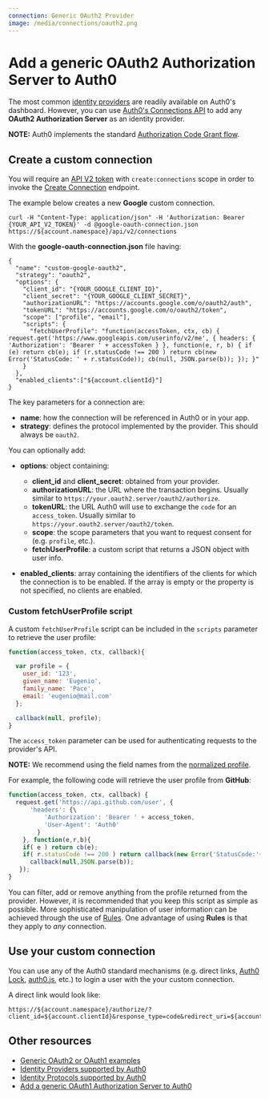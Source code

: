 ```yaml
---
connection: Generic OAuth2 Provider
image: /media/connections/oauth2.png
---
```


# Add a generic OAuth2 Authorization Server to Auth0

The most common [identity providers](/identityproviders) are readily available on Auth0's dashboard. However, you can use [Auth0's Connections API](/api/v2#!/Connections/post_connections) to add any **OAuth2 Authorization Server** as an identity provider.

**NOTE:**  Auth0 implements the standard [Authorization Code Grant flow](/protocols#oauth-server-side).

## Create a custom connection

You will require an [API V2 token](/api/v2/tokens) with `create:connections` scope in order to invoke the  [Create Connection](/api/v2#!/Connections/post_connections) endpoint. 

The example below creates a new **Google** custom connection. 

```
curl -H "Content-Type: application/json" -H 'Authorization: Bearer {YOUR_API_V2_TOKEN}' -d @google-oauth-connection.json https://${account.namespace}/api/v2/connections
```
With the **google-oauth-connection.json** file having:

```
{
  "name": "custom-google-oauth2",
  "strategy": "oauth2",
  "options": {
    "client_id": "{YOUR_GOOGLE_CLIENT_ID}",
    "client_secret": "{YOUR_GOOGLE_CLIENT_SECRET}",
    "authorizationURL": "https://accounts.google.com/o/oauth2/auth",
    "tokenURL": "https://accounts.google.com/o/oauth2/token",
    "scope": ["profile", "email"],
    "scripts": {
      "fetchUserProfile": "function(accessToken, ctx, cb) { request.get('https://www.googleapis.com/userinfo/v2/me', { headers: { 'Authorization': 'Bearer ' + accessToken } }, function(e, r, b) { if (e) return cb(e); if (r.statusCode !== 200 ) return cb(new Error('StatusCode: ' + r.statusCode)); cb(null, JSON.parse(b)); }); }"
    }
  },
  "enabled_clients":["${account.clientId}"]
}
```

The key parameters for a connection are:

* **name**: how the connection will be referenced in Auth0 or in your app.
* **strategy**: defines the protocol implemented by the provider. This should always be `oauth2`.

You can optionally add:

* **options**: object containing:

  * **client_id** and **client_secret**: obtained from your provider.
  * **authorizationURL**: the URL where the transaction begins. Usually similar to `https://your.oauth2.server/oauth2/authorize`.
  * **tokenURL**: the URL Auth0 will use to exchange the `code` for an `access_token`. Usually similar to `https://your.oauth2.server/oauth2/token`.
  * **scope**: the scope parameters that you want to request consent for (e.g. `profile`, etc.).
  * **fetchUserProfile**: a custom script that returns a JSON object with user info.

* **enabled_clients**: array containing the identifiers of the clients for which the connection is to be enabled. If the array is empty or the property is not specified, no clients are enabled.

### Custom fetchUserProfile script

A custom `fetchUserProfile` script can be included in the `scripts` parameter to retrieve the user profile:

```js
function(access_token, ctx, callback){

  var profile = {
    user_id: '123',
    given_name: 'Eugenio',
    family_name: 'Pace',
    email: 'eugenio@mail.com'
  };

  callback(null, profile);
}
```

The `access_token` parameter can be used for authenticating requests to the provider's API.

**NOTE:** We recommend using the field names from the [normalized profile](/user-profile#normalized-user-profile).

For example, the following code will retrieve the user profile from **GitHub**:

```js
function(access_token, ctx, callback) {
  request.get('https://api.github.com/user', {
      'headers': {\
          'Authorization': 'Bearer ' + access_token,
          'User-Agent': 'Auth0'
        }
    }, function(e,r,b){
    if( e ) return cb(e);
    if( r.statusCode !== 200 ) return callback(new Error('StatusCode:'+r.statusCode));
      callback(null,JSON.parse(b));
   });
}
```

You can filter, add or remove anything from the profile returned from the provider. However, it is recommended that you keep this script as simple as possible. More sophisticated manipulation of user information can be achieved through the use of [Rules](/rules). One advantage of using **Rules** is that they apply to *any* connection.

## Use your custom connection

You can use any of the Auth0 standard mechanisms (e.g. direct links, [Auth0 Lock](/lock), [auth0.js](/auth0js), etc.) to login a user with the your custom connection.

A direct link would look like:

    https://${account.namespace}/authorize/?client_id=${account.clientId}&response_type=code&redirect_uri=${account.callback}&state=OPAQUE_VALUE&connection=THE_NAME_OF_THE_CONNECTION


## Other resources

* [Generic OAuth2 or OAuth1 examples](/oauth2-examples)
* [Identity Providers supported by Auth0](/identityproviders)
* [Identity Protocols supported by Auth0](/protocols)
* [Add a generic OAuth1 Authorization Server to Auth0](/oauth1)
